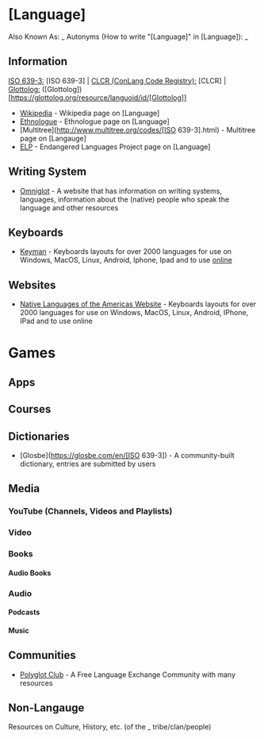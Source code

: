 # [Language]
Also Known As: _ 
Autonyms (How to write "[Language]" in [Language]): _

## Information
[ISO 639-3:](https://en.wikipedia.org/wiki/ISO_639-3) [ISO 639-3] | [CLCR (ConLang Code Registry):](http://www.kreativekorp.com/clcr/) [CLCR] | [Glottolog:](https://glottolog.org) ([Glottolog])[https://glottolog.org/resource/languoid/id/[Glottolog]]
- [Wikipedia]() - Wikipedia page on [Language]
- [Ethnologue]() - Ethnologue page on [Language]
- [Multitree](http://www.multitree.org/codes/[ISO 639-3].html) - Multitree page on [Langauge]
- [ELP]() - Endangered Languages Project page on [Language]
## Writing System
- [Omniglot](https://www.omniglot.com/writing/[Language].htm) - A website that has information on writing systems, languages, information about the (native) people who speak the language and other resources
## Keyboards
- [Keyman](https://keyman.com/) - Keyboards layouts for over 2000 languages for use on Windows, MacOS, Linux, Android, Iphone, Ipad and to use [online](https://keymanweb.com/)
## Websites
- [Native Languages of the Americas Website](https://www.native-languages.org/) - Keyboards layouts for over 2000 languages for use on Windows, MacOS, Linux, Android, IPhone, IPad and to use online
# Games
## Apps
## Courses
## Dictionaries
- [Glosbe](https://glosbe.com/en/[ISO 639-3]) - A community-built dictionary, entries are submitted by users
## Media
### YouTube (Channels, Videos and Playlists)
### Video
### Books
#### Audio Books
### Audio
#### Podcasts
#### Music
## Communities
- [Polyglot Club](https://polyglotclub.com/wiki/Language/[Language]) - A Free Language Exchange Community with many resources
## Non-Langauge
Resources on Culture, History, etc. (of the _ tribe/clan/people)
